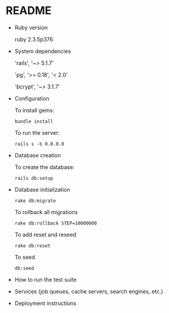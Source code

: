 # README

* Ruby version

  ruby 2.3.5p376

* System dependencies

  'rails', '~> 5.1.7'

  'pg', '>= 0.18', '< 2.0'

  'bcrypt', '~> 3.1.7'

* Configuration

  To install gems:

  ```bundle install```

  To run the server:
  
  ```rails s -b 0.0.0.0```

* Database creation

  To create the database:
  
  ```rails db:setup```

* Database initialization

  ```rake db:migrate```

  To rollback all migrations

  ```rake db:rollback STEP=10000000```

  To add reset and reseed

  ```rake db:reset```

  To seed

  ```db:seed```

* How to run the test suite

* Services (job queues, cache servers, search engines, etc.)

* Deployment instructions
